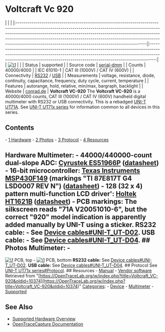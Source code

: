 # Voltcraft Vc 920

| | | |:-----------------------------------------------------------------------------------------------------------------------------------------------------------------------------------------------------------------------------------------------------------------------------------------------------------------------------------------------------------------------------------------:|:---------------------------------------------------------------------------------------------------------------------------------------------------------------------------------------------------------------------------------------------:| | [![\1](../../assets/hardware/general/\2)](./File:Voltcraft_vc920.png.html) | | | Status | supported | | Source code | [serial-dmm](http://github.com/OpenTraceLab/?p=OpenTraceCapture.git;a=tree;f=src/hardware/serial-dmm) | | Counts | 40000/4000 | | IEC 61010-1 | CAT III (1000V) / CAT IV (600V) | | Connectivity | [RS232](Device_cables.html#UNI-T_UT-D02 "Device cables") / [USB](Device_cables.html#UNI-T_UT-D04 "Device cables") | | Measurements | voltage, resistance, diode, continuity, capacitance, frequency, duty cycle, current, temperature | | Features | autorange, hold, relative, min/max, bargraph, backlight | | Website | [conrad.de](https://web.archive.org/web/20120824044029/http://www.conrad.de/ce/de/product/123296/VOLTCRAFT-VC920-TRMS-Digital-Multimeter-m-Software-VC900-Serie-400004000-Counts-CAT-IV-600V) | **Voltcraft VC-920** The **Voltcraft VC-920** is a 40000/4000 counts, CAT III (1000V) / CAT IV (600V) handheld digital multimeter with RS232 or USB connectivity. This is a rebadged [UNI-T UT71A](http://uni-trend.com/UT71A.html). See [UNI-T UT71x series](UNI-T_UT71x_series.html "UNI-T UT71x series") for information common to all devices in this series. 
## Contents 
\- [1 Hardware](Voltcraft_VC-920.html#Hardware) \- [2 Photos](Voltcraft_VC-920.html#Photos) \- [3 Protocol](Voltcraft_VC-920.html#Protocol) \- [4 Resources](Voltcraft_VC-920.html#Resources) 
## Hardware **Multimeter**: \- **44000/440000-count dual-slope ADC**: [Cyrustek ES51966P](http://www.cyrustek.com.tw/product-1-44000.htm#ES51966) ([datasheet](http://www.cyrustek.com.tw/spec/ES51966A.pdf)) \- **16-bit microcontroller**: [Texas Instruments MSP430F149](http://www.ti.com/product/msp430f149) (markings "TI 87E817T G4 LSD0007 REV N") ([datasheet](http://www.ti.com/lit/gpn/msp430f149)) \- **128 (32 x 4) pattern multi-function LCD driver'**: [Holtek HT1621B](http://www.holtek.com.tw/english/docum/consumer/1621.htm) ([datasheet](http://www.holtek.com.tw/pdf/consumer/ht1621v310.pdf)) \- **PCB markings**: The silkscreen reads "71A V20051010-6", but the correct "920" model indication is apparently added manually by UNI-T using a sticker. **RS232 cable:** \- See [Device cables#UNI-T_UT-D02](Device_cables.html#UNI-T_UT-D02 "Device cables"). **USB cable:** \- See [Device cables#UNI-T_UT-D04](Device_cables.html#UNI-T_UT-D04 "Device cables"). ## Photos **Multimeter**: \- 
[![\1](../../assets/hardware/general/\2)](./File:Voltcraft_vc920_pcb_top.jpg.html)
PCB, top
\- 
[![\1](../../assets/hardware/general/\2)](./File:Voltcraft_vc920_pcb_bottom.jpg.html)
PCB, bottom
**RS232 cable:** See [Device cables#UNI-T_UT-D02](Device_cables.html#UNI-T_UT-D02 "Device cables"). **USB cable:** See [Device cables#UNI-T_UT-D04](Device_cables.html#UNI-T_UT-D04 "Device cables"). ## Protocol See [UNI-T UT71x series#Protocol](UNI-T_UT71x_series.html#Protocol "UNI-T UT71x series"). ## Resources \- [Manual](http://www.produktinfo.conrad.com/datenblaetter/100000-124999/123296-an-01-ml-VOLTCRAFT_VC920_DMM_de_en_fr_nl.pdf) \- [Vendor software](http://www.produktinfo.conrad.com/datenblaetter/100000-124999/123296-up-01-en-VC920DMM_WIN7_32_64bit_V3_00.zip)
Retrieved from "[https://OpenTraceLab.org/w/index.php?title=Voltcraft_VC-920&oldid=10374](https://OpenTraceLab.org/w/index.php?title=Voltcraft_VC-920&oldid=10374)" 
[Categories](specialcategories-specialcategories.md): \- [Device](./Category:Device.html "Category:Device") \- [Multimeter](./Category:Multimeter.html "Category:Multimeter") \- [Supported](./Category:Supported.html "Category:Supported")

## See Also
- [Supported Hardware Overview](../supported-hardware.md)
- [OpenTraceCapture Documentation](../../opentracecapture/overview.md)
